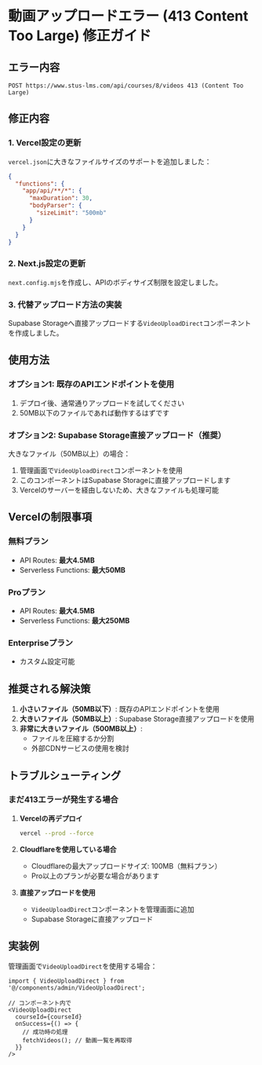 # 動画アップロードエラー (413 Content Too Large) 修正ガイド

## エラー内容
```
POST https://www.stus-lms.com/api/courses/8/videos 413 (Content Too Large)
```

## 修正内容

### 1. Vercel設定の更新
`vercel.json`に大きなファイルサイズのサポートを追加しました：
```json
{
  "functions": {
    "app/api/**/*": {
      "maxDuration": 30,
      "bodyParser": {
        "sizeLimit": "500mb"
      }
    }
  }
}
```

### 2. Next.js設定の更新
`next.config.mjs`を作成し、APIのボディサイズ制限を設定しました。

### 3. 代替アップロード方法の実装
Supabase Storageへ直接アップロードする`VideoUploadDirect`コンポーネントを作成しました。

## 使用方法

### オプション1: 既存のAPIエンドポイントを使用
1. デプロイ後、通常通りアップロードを試してください
2. 50MB以下のファイルであれば動作するはずです

### オプション2: Supabase Storage直接アップロード（推奨）
大きなファイル（50MB以上）の場合：

1. 管理画面で`VideoUploadDirect`コンポーネントを使用
2. このコンポーネントはSupabase Storageに直接アップロードします
3. Vercelのサーバーを経由しないため、大きなファイルも処理可能

## Vercelの制限事項

### 無料プラン
- API Routes: **最大4.5MB**
- Serverless Functions: **最大50MB**

### Proプラン
- API Routes: **最大4.5MB**
- Serverless Functions: **最大250MB**

### Enterpriseプラン
- カスタム設定可能

## 推奨される解決策

1. **小さいファイル（50MB以下）**: 既存のAPIエンドポイントを使用
2. **大きいファイル（50MB以上）**: Supabase Storage直接アップロードを使用
3. **非常に大きいファイル（500MB以上）**:
   - ファイルを圧縮するか分割
   - 外部CDNサービスの使用を検討

## トラブルシューティング

### まだ413エラーが発生する場合

1. **Vercelの再デプロイ**
   ```bash
   vercel --prod --force
   ```

2. **Cloudflareを使用している場合**
   - Cloudflareの最大アップロードサイズ: 100MB（無料プラン）
   - Pro以上のプランが必要な場合があります

3. **直接アップロードを使用**
   - `VideoUploadDirect`コンポーネントを管理画面に追加
   - Supabase Storageに直接アップロード

## 実装例

管理画面で`VideoUploadDirect`を使用する場合：

```tsx
import { VideoUploadDirect } from '@/components/admin/VideoUploadDirect';

// コンポーネント内で
<VideoUploadDirect
  courseId={courseId}
  onSuccess={() => {
    // 成功時の処理
    fetchVideos(); // 動画一覧を再取得
  }}
/>
```